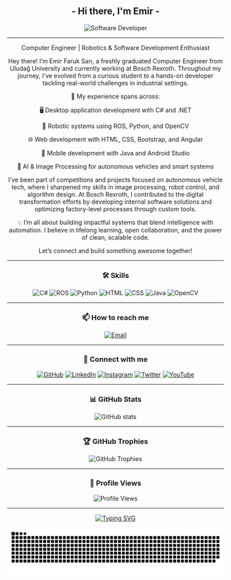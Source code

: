 <div align="center">

## - Hi there, I'm Emir -

![Software Developer](https://gcdnb.pbrd.co/images/rvh05Nxh4eVi.png?o=1)

---

 Computer Engineer | Robotics & Software Development Enthusiast

Hey there! I’m Emir Faruk Sarı, a freshly graduated Computer Engineer from Uludağ University and currently working at Bosch Rexroth. Throughout my journey, I’ve evolved from a curious student to a hands-on developer tackling real-world challenges in industrial settings.

🚀 My experience spans across:

🖥️ Desktop application development with C# and .NET

🤖 Robotic systems using ROS, Python, and OpenCV

🌐 Web development with HTML, CSS, Bootstrap, and Angular

📱 Mobile development with Java and Android Studio

🧠 AI & Image Processing for autonomous vehicles and smart systems

I’ve been part of competitions and projects focused on autonomous vehicle tech, where I sharpened my skills in image processing, robot control, and algorithm design. At Bosch Rexroth, I contributed to the digital transformation efforts by developing internal software solutions and optimizing factory-level processes through custom tools.

💡 I’m all about building impactful systems that blend intelligence with automation. I believe in lifelong learning, open collaboration, and the power of clean, scalable code.

Let’s connect and build something awesome together!


---

### 🛠 Skills
![C#](https://img.shields.io/badge/C%23-239120?style=for-the-badge&logo=c-sharp&logoColor=white)
![ROS](https://img.shields.io/badge/ROS-22314E?style=for-the-badge&logo=ros&logoColor=white)
![Python](https://img.shields.io/badge/Python-3776AB?style=for-the-badge&logo=python&logoColor=white)
![HTML](https://img.shields.io/badge/HTML5-E34F26?style=for-the-badge&logo=html5&logoColor=white)
![CSS](https://img.shields.io/badge/CSS3-1572B6?style=for-the-badge&logo=css3&logoColor=white)
![Java](https://img.shields.io/badge/Java-007396?style=for-the-badge&logo=java&logoColor=white)
![OpenCV](https://img.shields.io/badge/OpenCV-5C3EE8?style=for-the-badge&logo=opencv&logoColor=white)

---

### 📫 How to reach me
[![Email](https://img.shields.io/badge/Email-D14836?style=for-the-badge&logo=gmail&logoColor=white)](mailto:emirfaruk01@gmail.com)

---

### 🔗 Connect with me
[![GitHub](https://img.shields.io/badge/GitHub-181717?style=for-the-badge&logo=github&logoColor=white)](https://github.com/emirfaruk01)
[![LinkedIn](https://img.shields.io/badge/LinkedIn-0A66C2?style=for-the-badge&logo=linkedin&logoColor=white)](https://www.linkedin.com/in/emir-faruk-sarı-5308091b8/)
[![Instagram](https://img.shields.io/badge/Instagram-E4405F?style=for-the-badge&logo=instagram&logoColor=white)](https://www.instagram.com/emirfaruk01/)
[![Twitter](https://img.shields.io/badge/Twitter-1DA1F2?style=for-the-badge&logo=twitter&logoColor=white)](https://twitter.com/terminatorfaru1)
[![YouTube](https://img.shields.io/badge/YouTube-FF0000?style=for-the-badge&logo=youtube&logoColor=white)](https://www.youtube.com/@EmirFaruk)

---

### 📊 GitHub Stats
![GitHub stats](https://github-readme-stats.vercel.app/api?username=emirfaruk01&show_icons=true&theme=radical)

---

### 🏆 GitHub Trophies
![GitHub Trophies](https://github-profile-trophy.vercel.app/?username=emirfaruk01&theme=radical&no-bg=true&no-frame=true)

---

### 🚀 Profile Views
![Profile Views](https://komarev.com/ghpvc/?username=emirfaruk01&color=brightgreen)

---

<!-- Add any additional fancy elements or animations below this line -->

<!-- Typing animation -->
[![Typing SVG](https://readme-typing-svg.herokuapp.com?font=Fira+Code&weight=500&size=24&pause=1000&color=36BCF7&width=435&lines=Welcome+to+my+GitHub+profile!+%F0%9F%98%83;I+am+a+passionate+Software+Developer+%F0%9F%9A%80)](https://git.io/typing-svg)
<!-- GitHub snake animation -->
![GitHub Snake](https://github.com/Platane/snk/raw/output/github-contribution-grid-snake.svg)

</div>
